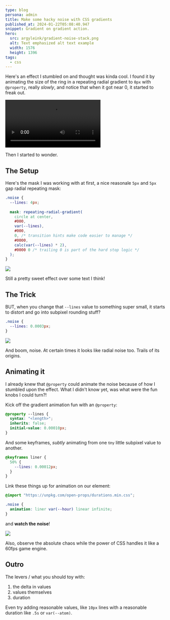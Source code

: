 ```yaml
---
type: blog
persona: admin
title: Make some hacky noise with CSS gradients
published_at: 2024-01-22T05:08:40.947
snippet: Gradient on gradient action.
hero:
  src: argyleink/gradient-noise-stack.png
  alt: Text emphasized alt text example
  width: 1576
  height: 1396
tags: 
  - css
---
```


Here's an effect I stumbled on and thought was kinda cool. I found it by animating the size of the ring in a repeating radial gradient to `0px` with `@property`, really *slowly*, and notice that when it got near 0, it started to freak out.

![](f_auto,q_auto/argyleink/radial-gradient-noise.mp4 "Title $$width:1644,height:926")

Then I started to wonder.

## The Setup

Here's the mask I was working with at first, a nice reasonale `5px` and `5px` gap radial repeating mask:

```css
.noise {
  --lines: 4px;
  
  mask: repeating-radial-gradient(
    circle at center,
    #000,
    var(--lines),
    #000,
    0, /* transition hints make code easier to manage */
    #0000,
    calc(var(--lines) * 2),
    #0000 0 /* trailing 0 is part of the hard stop logic */
  );
}
```

![](https://codepen.io/argyleink/embed/preview/wvOeEwr)

Still a pretty sweet effect over some text I think!

## The Trick

BUT, when you change that `--lines` value to something super small, it starts to distort and go into subpixel rounding stuff? 

```css
.noise {
  --lines: 0.0003px;
}
```

![](https://codepen.io/argyleink/embed/preview/JjzJEMV)

And boom, noise. At certain times it looks like radial noise too. Trails of its origins.

## Animating it

I already knew that `@property` could animate the noise because of how I stumbled upon the effect. What I didn't know yet, was what were the fun knobs I could turn?!

Kick off the gradient animation fun with an `@property`:

```css
@property --lines {
  syntax: "<length>";
  inherits: false;
  initial-value: 0.00010px;
}
```

And some keyframes, *subtly* animating from one <small>tiny</small> little subpixel value to another.

```css
@keyframes liner {
  50% {
    --lines: 0.00012px;
  }
}
```

Link these things up for animation on our element:

```css
@import "https://unpkg.com/open-props/durations.min.css";

.noise {
  animation: liner var(--hour) linear infinite;
}
```

and **watch the noise**!  

![](https://codepen.io/argyleink/embed/preview/vYPZgXB)

Also, observe the absolute chaos while the power of CSS handles it like a 60fps game engine.

## Outro

The levers / what you should toy with:

1. the delta in values
1. values themselves
1. duration

Even try adding reasonable values, like `10px` lines with a reasonable duration like `.5s` or `var(--atom)`.